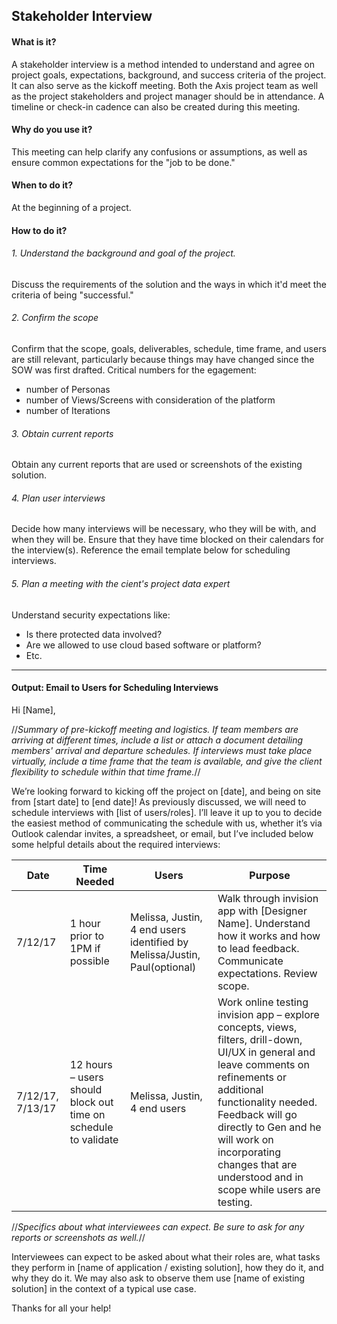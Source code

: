 ## Stakeholder Interview

#### What is it?
A stakeholder interview is a method intended to understand and agree on project goals, expectations, background, and success criteria of the project. It can also serve as the kickoff meeting. Both the Axis project team as well as the project stakeholders and project manager should be in attendance. A timeline or check-in cadence can also be created during this meeting.

#### Why do you use it?
This meeting can help clarify any confusions or assumptions, as well as ensure common expectations for the "job to be done." 

#### When to do it?
At the beginning of a project.

#### How to do it?

###### 1. Understand the background and goal of the project. 
Discuss the requirements of the solution and the ways in which it'd meet the criteria of being "successful."

###### 2. Confirm the scope
Confirm that the scope, goals, deliverables, schedule, time frame, and users are still relevant, particularly because things may have changed since the SOW was first drafted. Critical numbers for the egagement: 
  * number of Personas
  * number of Views/Screens with consideration of the platform
  * number of Iterations 
  
###### 3. Obtain current reports 
Obtain any current reports that are used or screenshots of the existing solution. 

###### 4. Plan user interviews
Decide how many interviews will be necessary, who they will be with, and when they will be. Ensure that they have time blocked on their calendars for the interview(s). Reference the email template below for scheduling interviews.

###### 5. Plan a meeting with the cient's project data expert
Understand security expectations like:
  * Is there protected data involved?
  * Are we allowed to use cloud based software or platform?
  * Etc. 
  
---

#### Output: Email to Users for Scheduling Interviews

Hi [Name],


//*Summary of pre-kickoff meeting and logistics. If team members are arriving at different times, include a list or attach a document detailing members' arrival and departure schedules. If interviews must take place virtually, include a time frame that the team is available, and give the client flexibility to schedule within that time frame.*//


We’re looking forward to kicking off the project on [date], and being on site from [start date] to [end date]! As previously discussed, we will need to schedule interviews with [list of users/roles]. I’ll leave it up to you to decide the easiest method of communicating the schedule with us, whether it’s via Outlook calendar invites, a spreadsheet, or email, but I’ve included below some helpful details about the required interviews: 


|Date|Time Needed|Users|Purpose|
|------|------|------|------|
|7/12/17| 1 hour prior to 1PM if possible| Melissa, Justin, 4 end users identified by Melissa/Justin, Paul(optional)| Walk through invision app with [Designer Name].  Understand how it works and how to lead feedback.  Communicate expectations.  Review scope.|
|7/12/17, 7/13/17 | 12 hours – users should block out time on schedule to validate | Melissa, Justin, 4 end users | Work online testing invision app – explore concepts, views, filters, drill-down, UI/UX in general and leave comments on refinements or additional functionality needed.  Feedback will go directly to Gen and he will work on incorporating changes that are understood and in scope while users are testing. |


//*Specifics about what interviewees can expect. Be sure to ask for any reports or screenshots as well.*//


Interviewees can expect to be asked about what their roles are, what tasks they perform in [name of application / existing solution], how they do it, and why they do it. We may also ask to observe them use [name of existing solution] in the context of a typical use case. 

Thanks for all your help!

